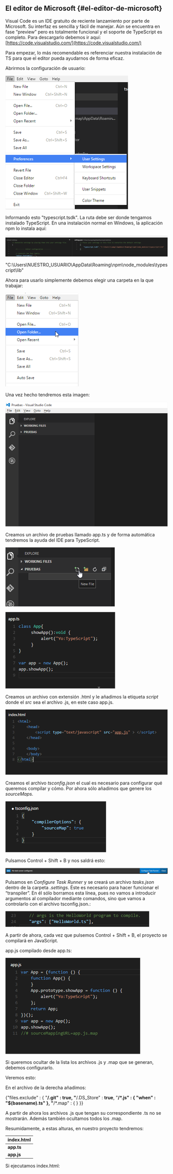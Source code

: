 ## El editor de Microsoft {#el-editor-de-microsoft}

Visual Code es un IDE gratuito de reciente lanzamiento por parte de Microsoft. Su interfaz es sencilla y fácil de manejar. Aún se encuentra en fase “preview” pero es totalmente funcional y el soporte de TypeScript es completo. Para descargarlo debemos ir aquí: [https://code.visualstudio.com/](https://code.visualstudio.com/)

Para empezar, lo más recomendable es referenciar nuestra instalación de TS para que el editor pueda ayudarnos de forma eficaz.

Abrirmos la configuración de usuario:

![](image002.png)

Informando esto "typescript.tsdk". La ruta debe ser donde tengamos instalado TypeScript. En una instalación normal en Windows, la aplicación npm lo instala aquí:

![](image003.png)

"C:\\Users\\NUESTRO_USUARIO\\AppData\\Roaming\\npm\\node_modules\\typescript\\lib"

Ahora para usarlo simplemente debemos elegir una carpeta en la que trabajar:

![](image004.png)

Una vez hecho tendremos esta imagen:

![](image005.png)

Creamos un archivo de pruebas llamado app.ts y de forma automática tendremos la ayuda del IDE para TypeScript.

![](image006.png)

![](image007.png)


Creamos un archivo con extensión .html y le añadimos la etiqueta _script_ donde el _src_ sea el archivo .js, en este caso app.js.

![](image008.png)

Creamos el archivo _tsconfig.json_ el cual es necesario para configurar qué queremos compilar y cómo. Por ahora sólo añadimos que genere los _sourceMaps._

![](image009.png)

Pulsamos Control + Shift + B y nos saldrá esto:

![](image010.png)

Pulsamos en _Configure Task Runner_ y se creará un archivo _tasks.json_ dentro de la carpeta _.settings_. Éste es necesario para hacer funcionar el “transpiler”. En él sólo borramos esta línea, pues no vamos a introducir argumentos al compilador mediante comandos, sino que vamos a controlarlo con el archivo tsconfig.json.:

![](image011.png)

A partir de ahora, cada vez que pulsemos Control + Shift + B, el proyecto se compilará en JavaScript.

app.js compilado desde app.ts:

![](image012.png)

Si queremos ocultar de la lista los archivos .js y .map que se generan, debemos configurarlo.



Veremos esto:



En el archivo de la derecha añadimos:

{"files.exclude" : { "**/.git" : **true**, "**/.DS_Store" : **true**, "**/*.js" : { "when" : "$(basename).ts" }, "**/*.map" : { } }}

A partir de ahora los archivos .js que tengan su correspondiente .ts no se mostrarán. Además también ocultamos todos los .map.

Resumidamente, a estas alturas, en nuestro proyecto tendremos:

| index.html |
| --- |
| **app.ts** |
| **app.js** |

Si ejecutamos index.html: